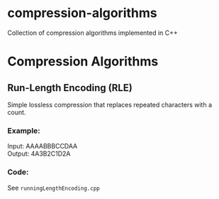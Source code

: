 # compression-algorithms
Collection of compression algorithms implemented in C++
# Compression Algorithms

## Run-Length Encoding (RLE)

Simple lossless compression that replaces repeated characters with a count.

### Example:
Input: AAAABBBCCDAA  
Output: 4A3B2C1D2A

### Code:
See `runningLengthEncoding.cpp`
